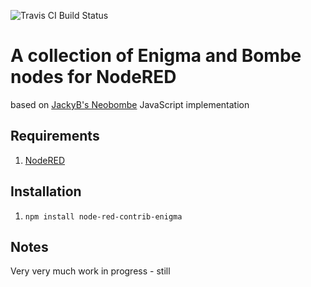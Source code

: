 ![Travis CI Build Status](https://travis-ci.org/Stwissel/node-red-contrib-enigma.svg?branch=master)

A collection of Enigma and Bombe nodes for NodeRED
==================================================

based on [JackyB's Neobombe](https://github.com/jackyb/Neobombe) JavaScript implementation


Requirements
------------
1. [NodeRED](https://nodered.org/)

Installation
------------
1. `npm install node-red-contrib-enigma`

Notes
-----
Very very much work in progress - still
